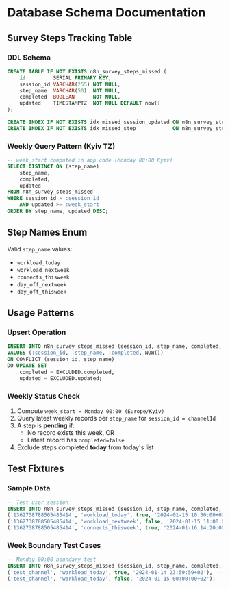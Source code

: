 # Database Schema Documentation

## Survey Steps Tracking Table

### DDL Schema
```sql
CREATE TABLE IF NOT EXISTS n8n_survey_steps_missed (
    id         SERIAL PRIMARY KEY,
    session_id VARCHAR(255) NOT NULL,
    step_name  VARCHAR(50)  NOT NULL,
    completed  BOOLEAN      NOT NULL,
    updated    TIMESTAMPTZ  NOT NULL DEFAULT now()
);

CREATE INDEX IF NOT EXISTS idx_missed_session_updated ON n8n_survey_steps_missed (session_id, updated DESC);
CREATE INDEX IF NOT EXISTS idx_missed_step            ON n8n_survey_steps_missed (step_name);
```

### Weekly Query Pattern (Kyiv TZ)
```sql
-- week_start computed in app code (Monday 00:00 Kyiv)
SELECT DISTINCT ON (step_name) 
    step_name, 
    completed, 
    updated 
FROM n8n_survey_steps_missed 
WHERE session_id = :session_id 
    AND updated >= :week_start 
ORDER BY step_name, updated DESC;
```

## Step Names Enum
Valid `step_name` values:
- `workload_today`
- `workload_nextweek` 
- `connects_thisweek`
- `day_off_nextweek`
- `day_off_thisweek`

## Usage Patterns

### Upsert Operation
```sql
INSERT INTO n8n_survey_steps_missed (session_id, step_name, completed, updated)
VALUES (:session_id, :step_name, :completed, NOW())
ON CONFLICT (session_id, step_name) 
DO UPDATE SET 
    completed = EXCLUDED.completed,
    updated = EXCLUDED.updated;
```

### Weekly Status Check
1. Compute `week_start = Monday 00:00 (Europe/Kyiv)`
2. Query latest weekly records per `step_name` for `session_id = channelId`
3. A step is **pending** if:
   - No record exists this week, OR
   - Latest record has `completed=false`
4. Exclude steps completed **today** from today's list

## Test Fixtures

### Sample Data
```sql
-- Test user session
INSERT INTO n8n_survey_steps_missed (session_id, step_name, completed, updated) VALUES
('1362738788505485414', 'workload_today', true, '2024-01-15 10:30:00+02'),
('1362738788505485414', 'workload_nextweek', false, '2024-01-15 11:00:00+02'),
('1362738788505485414', 'connects_thisweek', true, '2024-01-16 14:20:00+02');
```

### Week Boundary Test Cases
```sql
-- Monday 00:00 boundary test
INSERT INTO n8n_survey_steps_missed (session_id, step_name, completed, updated) VALUES
('test_channel', 'workload_today', true, '2024-01-14 23:59:59+02'),  -- Previous week
('test_channel', 'workload_today', false, '2024-01-15 00:00:00+02'); -- Current week start
```